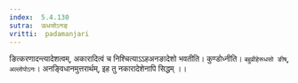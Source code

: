 ```yaml
---
index:  5.4.130
sutra:  ऊधसोऽनङ्
vritti:  padamanjari
---
```


ङित्करणादन्त्यादेशत्वम्, अकारादित्वं च निश्चित्याऽऽहअनङादेशो भवतीति। कुण्डोध्नीति। `बहुव्रीहेरूधसो ङीष्`, `अल्लोपोऽनः`। 
	अनङ्विधानमुत्तरार्थम्, इह तु नकारादेशेनापि सिद्धम् ।।

